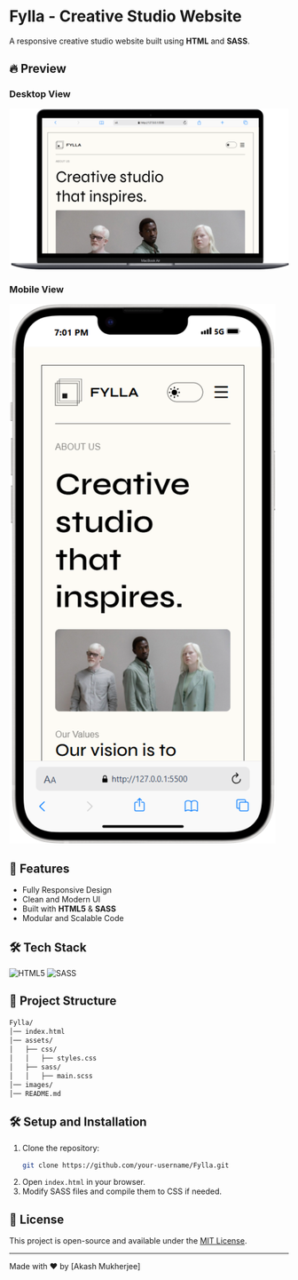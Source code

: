 # Fylla - Creative Studio Website

A responsive creative studio website built using **HTML** and **SASS**.

## 🔥 Preview

### Desktop View
![Desktop View](https://github.com/akashm01github/fylla/blob/main/Task/Macbook.png)

### Mobile View
![Mobile View](https://github.com/akashm01github/fylla/blob/main/Task/iPhone-14-Plus.png)

## 🚀 Features
- Fully Responsive Design
- Clean and Modern UI
- Built with **HTML5** & **SASS**
- Modular and Scalable Code

## 🛠 Tech Stack
![HTML5](https://img.shields.io/badge/HTML5-E34F26?style=for-the-badge&logo=html5&logoColor=white)
![SASS](https://img.shields.io/badge/SASS-CC6699?style=for-the-badge&logo=sass&logoColor=white)

## 📂 Project Structure
```
Fylla/
│── index.html
│── assets/
│   ├── css/
│   │   ├── styles.css
│   ├── sass/
│   │   ├── main.scss
│── images/
│── README.md
```

## 🛠️ Setup and Installation
1. Clone the repository:
   ```sh
   git clone https://github.com/your-username/Fylla.git
   ```
2. Open `index.html` in your browser.
3. Modify SASS files and compile them to CSS if needed.

## 📜 License
This project is open-source and available under the [MIT License](LICENSE).

---
Made with ❤️ by [Akash Mukherjee]
